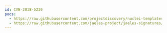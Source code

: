 ```yaml
---
id: CVE-2018-5230
pocs:
  - https://raw.githubusercontent.com/projectdiscovery/nuclei-templates/master/cves/CVE-2018-5230.yaml
  - https://raw.githubusercontent.com/jaeles-project/jaeles-signatures/master/cves/atlassian-confluence-xss-cve-2018-5230.yaml
---
```

